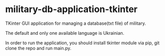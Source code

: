 # military-db-application-tkinter

TKinter GUI application for managing a database(txt file) of military.

The default and only one available language is Ukrainian.

In order to run the application, you should install tkinter module via pip, git clone the repo and run main.py.
